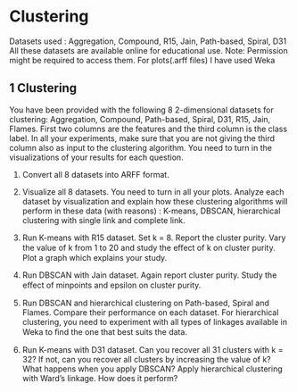 # Clustering

Datasets used : Aggregation, Compound, R15, Jain, Path-based, Spiral, D31 
All these datasets are available online for educational use.
Note: Permission might be required to access them. 
For plots(.arff files) I have used Weka

1 Clustering
------------------


You have been provided with the following 8 2-dimensional datasets for clustering: Aggregation, Compound, Path-based, Spiral, D31, R15, Jain, Flames. First two columns are the features and the third column is the class label. In all your experiments, make sure that you are not giving the third column also as input to the clustering algorithm. You need to turn in the visualizations of your results for each question.
1. Convert all 8 datasets into ARFF format. 

2. Visualize all 8 datasets. 
You need to turn in all your plots. 
Analyze each dataset by visualization and explain how these clustering algorithms will perform in these data (with reasons) : K-means, DBSCAN, hierarchical clustering with single link and complete link. 

3. Run K-means with R15 dataset. Set k = 8. Report the cluster purity. 
Vary the value of k from 1 to 20 and study the eﬀect of k on cluster purity. 
Plot a graph which explains your study.

4. Run DBSCAN with Jain dataset. Again report cluster purity. 
Study the eﬀect of minpoints and epsilon on cluster purity. 

5. Run DBSCAN and hierarchical clustering on Path-based, Spiral and Flames. Compare their performance on each dataset. 
For hierarchical clustering, you need to experiment with all types of linkages available in Weka to ﬁnd the one that best suits the data.

6. Run K-means with D31 dataset. 
Can you recover all 31 clusters with k = 32? If not, can you recover all clusters by increasing the value of k? 
What happens when you apply DBSCAN? Apply hierarchical clustering with Ward’s linkage. How does it perform?
